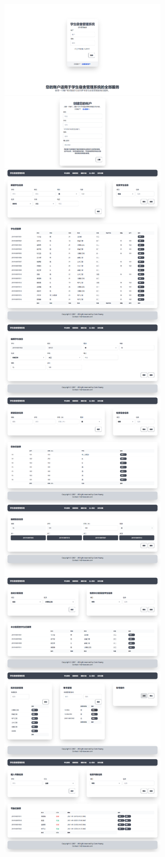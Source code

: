 ![](/screenshot/login.png)
![](/screenshot/register.png)
![](/screenshot/student_manage.png)
![](</screenshot/student_detail(1).png>)
![](/screenshot/dormitory_manage.png)
![](/screenshot/dormitory_detail.png)
![](/screenshot/dormitory_distribute.png)
![](</screenshot/settings(1).png>)
![](/screenshot/checkin.png)

